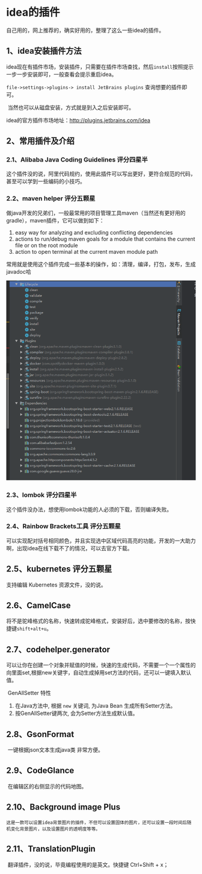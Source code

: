 # idea的插件

自己用的，网上推荐的，确实好用的，整理了这么一些idea的插件。

## 1、idea安装插件方法

​	idea现在有插件市场，安装插件，只需要在插件市场查找，然后`install`按照提示一步一步安装即可，一般查看会提示重启idea。

`file->settings->plugins-> install JetBrains plugins` 查询想要的插件即可。

​	当然也可以从磁盘安装，方式就是到入之后安装即可。

   idea的官方插件市场地址：<http://plugins.jetbrains.com/idea>

## 2、常用插件及介绍

### 2.1、Alibaba Java Coding Guidelines 评分四星半

​     这个插件没的说，阿里代码规约，使用此插件可以写出更好，更符合规范的代码，甚至可以学到一些编码的小技巧。

### 2.2、maven helper  评分五颗星

​	做java开发的兄弟们，一般最常用的项目管理工具maven（当然还有更好用的gradle），maven插件，它可以做到如下：

1. easy way for analyzing and excluding conflicting dependencies
2. actions to run/debug maven goals for a module that contains the current file or on the root module
3. action to open terminal at the current maven module path

  常用就是使用这个插件完成一些基本的操作，如：清理，编译，打包，发布，生成javadoc哈

![](images/maven.png)

### 2.3、lombok 评分四星半

  这个插件没办法，想使用lombok功能的人必须的下载，否则编译失败。

### 2.4、Rainbow Brackets工具 评分五颗星

​	可以实现配对括号相同颜色，并且实现选中区域代码高亮的功能，开发的一大助力啊，出现idea在线下载不了的情况，可以去官方下载。

## 2.5、kubernetes 评分五颗星

支持编辑 Kubernetes 资源文件，没的说。

##   2.6、CamelCase

​	将不是驼峰格式的名称，快速转成驼峰格式，安装好后，选中要修改的名称，按快捷键`shift+alt+u`。

## 2.7、codehelper.generator

​	可以让你在创建一个对象并赋值的时候，快速的生成代码，不需要一个一个属性的向里面set,根据new关键字，自动生成掉用set方法的代码，还可以一键填入默认值。

​	GenAllSetter 特性

1. 在Java方法中, 根据 `new` 关键词, 为Java Bean 生成所有Setter方法。
2. 按GenAllSetter键两次, 会为Setter方法生成默认值。

## 2.8、GsonFormat

​	一键根据json文本生成java类  非常方便。

## 2.9、CodeGlance

​	在编辑区的右侧显示的代码地图。

## 2.10、Background image Plus

 	这是一款可以设置idea背景图片的插件，不但可以设置固体的图片，还可以设置一段时间后随机变化背景图片，以及设置图片的透明度等等。

## 2.11、TranslationPlugin 

​	翻译插件，没的说，毕竟编程使用的是英文。快捷键 Ctrl+Shift + x；

